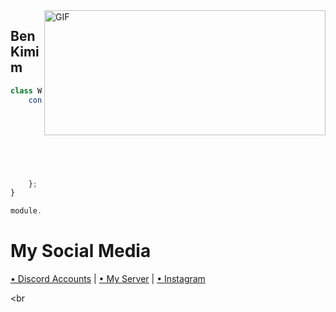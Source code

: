 <img align="right" alt="GIF" src="https://media.discordapp.net/attachments/909839857155702874/916316741456515082/standard.gif" width="450" height="200" />

<h2>Ben Kimim</h2>

```js
class Wêst {
    constructor(options) {
        this.name = "Göekm",
        this.sex = "man",
        this.length = "181",
        this.type = "human",
        this.job = "developer",
        this.weight = "75",
        this.age = "18",
        this.discord.tag = "Wêst#0001"
    };
}

module.exports = Wêst
```
# My Social Media 
[• Discord Accounts](https://discord.com/users/737254285754236959) | [• My Server](https://discord.gg/sheruta) | [• Instagram](https://www.instagram.com/grkm.wq)


<br 

